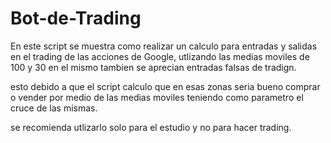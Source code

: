 # Bot-de-Trading   

En  este script se muestra como realizar un calculo para entradas y salidas 
en el trading de las acciones de Google, utlizando las medias moviles de 100 y 30 
en el mismo tambien se aprecian entradas falsas de tradign. 

esto debido a que el script calculo que en esas zonas seria bueno comprar o vender
por medio de las medias moviles teniendo como parametro el cruce de las mismas. 

se recomienda utlizarlo solo para el estudio y no para hacer trading. 
